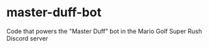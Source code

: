 # master-duff-bot
Code that powers the "Master Duff" bot in the Mario Golf Super Rush Discord server
